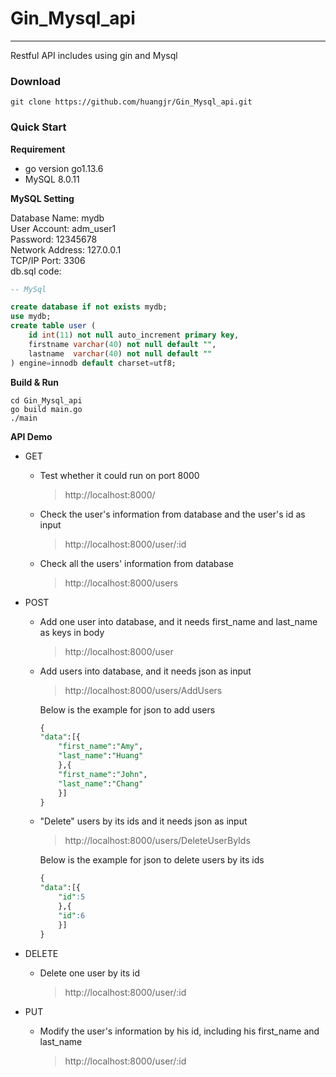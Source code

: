 # Gin_Mysql_api

----
Restful API includes using gin and Mysql

### Download  
```
git clone https://github.com/huangjr/Gin_Mysql_api.git
```
### Quick Start
**Requirement**
* go version go1.13.6
* MySQL 8.0.11

**MySQL Setting**

Database Name: mydb  
User Account: adm_user1   
Password: 12345678  
Network Address: 127.0.0.1  
TCP/IP Port: 3306  
db.sql code:  
~~~sql
-- MySql 

create database if not exists mydb;
use mydb;
create table user (
	id int(11) not null auto_increment primary key,
	firstname varchar(40) not null default "",
	lastname  varchar(40) not null default ""
) engine=innodb default charset=utf8;
~~~

**Build & Run**
```
cd Gin_Mysql_api  
go build main.go  
./main
```

**API Demo**

* GET  
    * Test whether it could run on port 8000 
        > http://localhost:8000/

    * Check the user's information from database and the user's id as input  

        > http://localhost:8000/user/:id

     * Check all the users' information from database  
        > http://localhost:8000/users

* POST
    * Add one user into database, and it needs first_name and last_name as keys in body 
        > http://localhost:8000/user

    * Add users into database, and it needs json as input
        > http://localhost:8000/users/AddUsers
        
        Below is the example for json to add users
        ~~~sql
        {
        "data":[{
        	"first_name":"Amy",
        	"last_name":"Huang"
            },{
        	"first_name":"John",
        	"last_name":"Chang"
            }]
        }
        ~~~
    * "Delete" users by its ids and it needs json as input

        > http://localhost:8000/users/DeleteUserByIds
        
        Below is the example for json to delete users by its ids
        ~~~sql
        {
        "data":[{
        	"id":5
            },{
        	"id":6
            }]
        }
        ~~~
* DELETE
    * Delete one user by its id 
        > http://localhost:8000/user/:id

* PUT
    * Modify the user's information by his id, including his first_name and last_name

        > http://localhost:8000/user/:id

